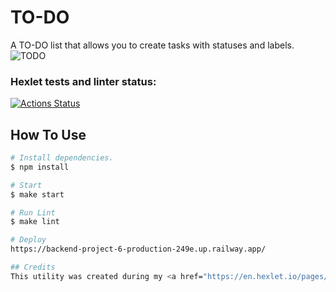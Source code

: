 # TO-DO

A TO-DO list that allows you to create tasks with statuses and labels.
![TODO](https://github.com/denivladislav/backend-project-6/assets/71961494/33ec6eaa-34be-4ce7-82e2-85dab68ae32c)

### Hexlet tests and linter status:
[![Actions Status](https://github.com/denivladislav/backend-project-6/workflows/hexlet-check/badge.svg)](https://github.com/denivladislav/backend-project-6/actions)

## How To Use
```bash
# Install dependencies.
$ npm install

# Start
$ make start

# Run Lint
$ make lint

# Deploy
https://backend-project-6-production-249e.up.railway.app/

## Credits
This utility was created during my <a href="https://en.hexlet.io/pages/about">Hexlet</a> "Backend-developer" education course.
